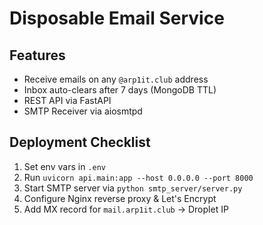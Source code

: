 # Disposable Email Service

## Features

- Receive emails on any `@arp1it.club` address
- Inbox auto-clears after 7 days (MongoDB TTL)
- REST API via FastAPI
- SMTP Receiver via aiosmtpd

## Deployment Checklist

1. Set env vars in `.env`
2. Run `uvicorn api.main:app --host 0.0.0.0 --port 8000`
3. Start SMTP server via `python smtp_server/server.py`
4. Configure Nginx reverse proxy & Let's Encrypt
5. Add MX record for `mail.arp1it.club` → Droplet IP
